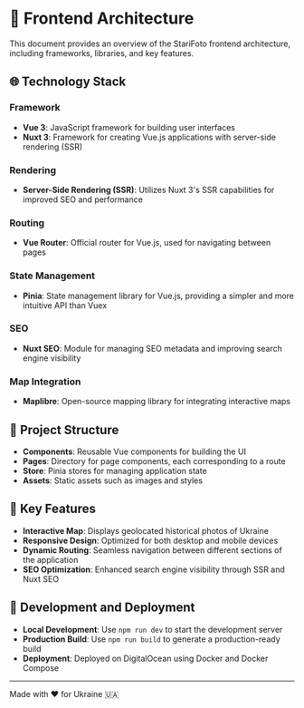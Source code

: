 # 🎨 Frontend Architecture

This document provides an overview of the StariFoto frontend architecture, including frameworks, libraries, and key features.

## 🌐 Technology Stack

### Framework
- **Vue 3**: JavaScript framework for building user interfaces
- **Nuxt 3**: Framework for creating Vue.js applications with server-side rendering (SSR)

### Rendering
- **Server-Side Rendering (SSR)**: Utilizes Nuxt 3's SSR capabilities for improved SEO and performance

### Routing
- **Vue Router**: Official router for Vue.js, used for navigating between pages

### State Management
- **Pinia**: State management library for Vue.js, providing a simpler and more intuitive API than Vuex

### SEO
- **Nuxt SEO**: Module for managing SEO metadata and improving search engine visibility

### Map Integration
- **Maplibre**: Open-source mapping library for integrating interactive maps

## 📂 Project Structure

- **Components**: Reusable Vue components for building the UI
- **Pages**: Directory for page components, each corresponding to a route
- **Store**: Pinia stores for managing application state
- **Assets**: Static assets such as images and styles

## 🚀 Key Features

- **Interactive Map**: Displays geolocated historical photos of Ukraine
- **Responsive Design**: Optimized for both desktop and mobile devices
- **Dynamic Routing**: Seamless navigation between different sections of the application
- **SEO Optimization**: Enhanced search engine visibility through SSR and Nuxt SEO

## 🔧 Development and Deployment

- **Local Development**: Use `npm run dev` to start the development server
- **Production Build**: Use `npm run build` to generate a production-ready build
- **Deployment**: Deployed on DigitalOcean using Docker and Docker Compose

---

Made with ❤️ for Ukraine 🇺🇦 